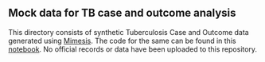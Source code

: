 ## Mock data for TB case and outcome analysis

This directory consists of synthetic Tuberculosis Case and Outcome data generated using [Mimesis](https://mimesis.name/en/master/). The code for the same can be found in this [notebook](../generate-synthetic-data.ipynb). No official records or data have been uploaded to this repository.